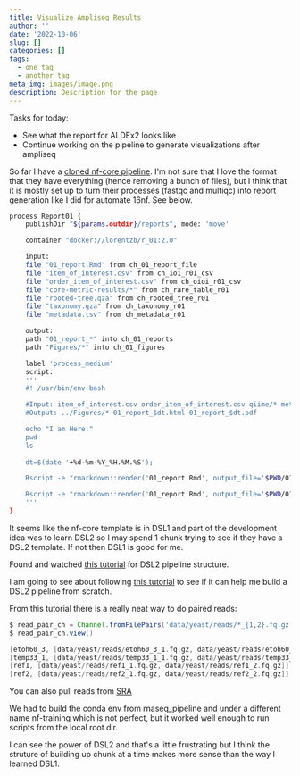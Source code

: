 ```yaml
---
title: Visualize Ampliseq Results
author: ''
date: '2022-10-06'
slug: []
categories: []
tags:
  - one tag
  - another tag
meta_img: images/image.png
description: Description for the page
---
```


Tasks for today:

   - See what the report for ALDEx2 looks like
   - Continue working on the pipeline to generate visualizations after ampliseq

So far I have a [cloned nf-core pipeline](https://github.com/lorentzben/ampliseqvis/commit/69d6bf34c3fe649ac54dddd723149481062633ba). I'm not sure that I love the format that they have everything (hence removing a bunch of files), but I think that it is mostly set up to turn their processes (fastqc and multiqc) into report generation like I did for automate 16nf. See below. 

```bash
process Report01 {
    publishDir "${params.outdir}/reports", mode: 'move'

    container "docker://lorentzb/r_01:2.0"

    input:
    file "01_report.Rmd" from ch_01_report_file
    file "item_of_interest.csv" from ch_ioi_r01_csv
    file "order_item_of_interest.csv" from ch_oioi_r01_csv
    file "core-metric-results/*" from ch_rare_table_r01 
    file "rooted-tree.qza" from ch_rooted_tree_r01  
    file "taxonomy.qza" from ch_taxonomy_r01  
    file "metadata.tsv" from ch_metadata_r01

    output:
    path "01_report_*" into ch_01_reports
    path "Figures/*" into ch_01_figures

    label 'process_medium'
    script:
    '''
    #! /usr/bin/env bash

    #Input: item_of_interest.csv order_item_of_interest.csv qiime/* metadata.tsv
    #Output: ../Figures/* 01_report_$dt.html 01_report_$dt.pdf

    echo "I am Here:"
    pwd
    ls
    
    dt=$(date '+%d-%m-%Y_%H.%M.%S');

    Rscript -e "rmarkdown::render('01_report.Rmd', output_file='$PWD/01_report_$dt.html', output_format='html_document', clean=TRUE, knit_root_dir='$PWD')"

    Rscript -e "rmarkdown::render('01_report.Rmd', output_file='$PWD/01_report_$dt.pdf', output_format='pdf_document', clean=TRUE, knit_root_dir='$PWD')"
    '''
}
```

It seems like the nf-core template is in DSL1 and part of the development idea was to learn DSL2 so I may spend 1 chunk trying to see if they have a DSL2 template. If not then DSL1 is good for me.

Found and watched [this tutorial](https://nf-co.re/developers/developer_tutorials) for DSL2 pipeline structure. 

I am going to see about following [this tutorial](https://carpentries-incubator.github.io/workflows-nextflow/01-getting-started-with-nextflow/index.html) to see if it can help me build a DSL2 pipeline from scratch. 

From this tutorial there is a really neat way to do paired reads:

```groovy
$ read_pair_ch = Channel.fromFilePairs('data/yeast/reads/*_{1,2}.fq.gz')
$ read_pair_ch.view()

[etoh60_3, [data/yeast/reads/etoh60_3_1.fq.gz, data/yeast/reads/etoh60_3_2.fq.gz]]
[temp33_1, [data/yeast/reads/temp33_1_1.fq.gz, data/yeast/reads/temp33_1_2.fq.gz]]
[ref1, [data/yeast/reads/ref1_1.fq.gz, data/yeast/reads/ref1_2.fq.gz]]
[ref2, [data/yeast/reads/ref2_1.fq.gz, data/yeast/reads/ref2_2.fq.gz]]
```

You can also pull reads from [SRA](https://carpentries-incubator.github.io/workflows-nextflow/04-channels/index.html#the-fromsra-channel-factory)

We had to build the conda env from rnaseq_pipeline and under a different name nf-training which is not perfect, but it worked well enough to run scripts from the local root dir. 

I can see the power of DSL2 and that's a little frustrating but I think the struture of building up chunk at a time makes more sense than the way I learned DSL1. 
